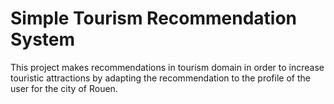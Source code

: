 # Simple Tourism Recommendation System

This project makes recommendations in tourism domain in order to increase touristic attractions by adapting the recommendation to the profile of the user for the city of Rouen.
